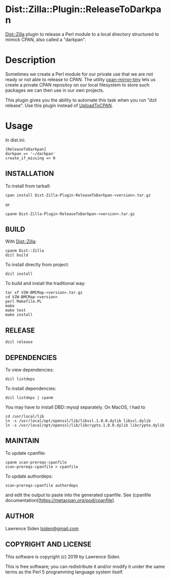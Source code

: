Dist::Zilla::Plugin::ReleaseToDarkpan
======================================

[Dist::Zilla](http://dzil.org/) plugin to release a Perl module to a local directory structured to mimick CPAN, also called a "darkpan".

Description
===========

Sometimes we create a Perl module for our private use that we are not ready or not able to release to CPAN.  The utility [cpan-mirror-tiny](https://metacpan.org/pod/distribution/CPAN-Mirror-Tiny/script/cpan-mirror-tiny) lets us create a private CPAN repositoy on our local filesystem to store such packages we can then use in our own projects.

This plugin gives you the ability to automate this task when you run "dzil release".  Use this plugin instead of [UploadToCPAN](https://metacpan.org/pod/Dist::Zilla::Plugin::UploadToCPAN).

Usage
=====

In dist.ini:

	[ReleaseToDarkpan]
	darkpan => '~/darkpan'
	create_if_missing => 0

INSTALLATION
------------

To install from tarball:

    cpan install Dist-Zilla-Plugin-ReleaseToDarkpan-<version>.tar.gz

or

    cpanm Dist-Zilla-Plugin-ReleaseToDarkpan-<version>.tar.gz

BUILD
-----

With [Dist::Zilla](https://metacpan.org/pod/Dist::Zilla):

    cpanm Dist::Zilla
    dzil build

To install directly from project:

    dzil install

To build and install the traditional way:

    tar xf VZW-BMCMap-<version>.tar.gz
    cd VZW-BMCMap-<version>
    perl Makefile.PL
    make
    make test
    make install

RELEASE
-------

    dzil release

DEPENDENCIES
------------

To view dependencies:

    dzil listdeps

To install dependencies:

    dzil listdeps | cpanm

You may have to install DBD::mysql separately.  On MacOS, I had to

    cd /usr/local/lib
    ln -s /usr/local/opt/openssl/lib/libssl.1.0.0.dylib libssl.dylib
    ln -s /usr/local/opt/openssl/lib/libcrypto.1.0.0.dylib libcrypto.dylib

MAINTAIN
--------

To update cpanfile:

    cpanm scan-prereqs-cpanfile
    scan-prereqs-cpanfile > cpanfile

To update authordeps:

    scan-prereqs-cpanfile authordeps

and edit the output to paste into the generated cpanfile.
See (cpanfile documentation)[https://metacpan.org/pod/cpanfile].

AUTHOR
------

Lawrence Siden <lsiden@gmail.com>

COPYRIGHT AND LICENSE
----------------------

This software is copyright (c) 2019 by Lawrence Siden.

This is free software; you can redistribute it and/or modify it under
the same terms as the Perl 5 programming language system itself.


